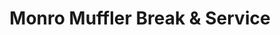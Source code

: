 ---
title: "Monro Muffler Break & Service"
url: /manassas/monro-muffler-break-and-service/
shop: car repair
---